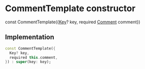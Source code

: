


# CommentTemplate constructor






const
CommentTemplate(\{[Key](https://api.flutter.dev/flutter/foundation/Key-class.html)? key, required [Comment](../../models_comment_comment_model/Comment-class.md) comment})





## Implementation

```dart
const CommentTemplate({
  Key? key,
  required this.comment,
}) : super(key: key);
```







